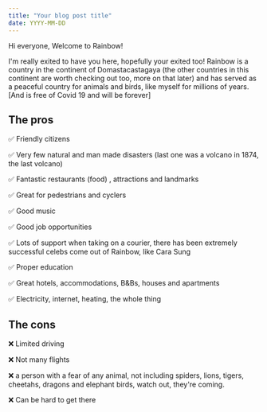 ```yaml
---
title: "Your blog post title"
date: YYYY-MM-DD
---
```


Hi everyone, 
Welcome to Rainbow!

I'm really exited to have you here, hopefully your exited too!
Rainbow is a country in the continent of Domastacastagaya (the other countries in this continent are worth checking out too, more on that later)
and has served as a peaceful country for animals and birds, like myself for millions of years. 
[And is free of Covid 19 and will be forever] 

## The pros

✅ Friendly citizens

✅ Very few natural and man made disasters (last one was a volcano in 1874, the last volcano) 

✅ Fantastic restaurants (food) , attractions and landmarks

✅ Great for pedestrians and cyclers

✅ Good music

✅ Good job opportunities 

✅ Lots of support when  taking on a courier, there has been extremely successful celebs come
  out of Rainbow, like Cara Sung 

✅ Proper education 

✅ Great hotels, accommodations, B&Bs, houses and apartments

✅ Electricity, internet, heating, the whole thing 

## The cons

❌ Limited driving

❌ Not many flights

❌  a person with a fear of any animal, not including spiders, lions, tigers, cheetahs, dragons and elephant birds, watch out, they're coming. 

❌ Can be hard to get there
